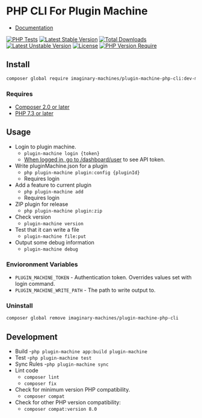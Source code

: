 # PHP CLI For Plugin Machine

- [Documentation](https://pluginmachine.com/cli)

[![PHP Tests](https://github.com/imaginarymachines/plugin-machine-php-cli/actions/workflows/php-test.yml/badge.svg)](https://github.com/imaginarymachines/plugin-machine-php-cli/actions/workflows/php-test.yml)
[![Latest Stable Version](http://poser.pugx.org/imaginary-machines/plugin-machine-php-cli/v)](https://packagist.org/packages/imaginary-machines/plugin-machine-php-cli) [![Total Downloads](http://poser.pugx.org/imaginary-machines/plugin-machine-php-cli/downloads)](https://packagist.org/packages/imaginary-machines/plugin-machine-php-cli) [![Latest Unstable Version](http://poser.pugx.org/imaginary-machines/plugin-machine-php-cli/v/unstable)](https://packagist.org/packages/imaginary-machines/plugin-machine-php-cli) [![License](http://poser.pugx.org/imaginary-machines/plugin-machine-php-cli/license)](https://packagist.org/packages/imaginary-machines/plugin-machine-php-cli) [![PHP Version Require](http://poser.pugx.org/imaginary-machines/plugin-machine-php-cli/require/php)](https://packagist.org/packages/imaginary-machines/plugin-machine-php-cli)

## Install
```bash
composer global require imaginary-machines/plugin-machine-php-cli:dev-main -W
```

### Requires

- [Composer 2.0 or later]()
- [PHP 7.3 or later]()

## Usage

- Login to plugin machine.
	- `plugin-machine login {token}`
    - [When logged in, go to /dashboard/user](https://pluginmachine.app/dashboard/user) to see API token.
- Write pluginMachine.json for a plugin
    - `php plugin-machine plugin:config {pluginId}`
    - Requires login
- Add a feature to current plugin
    - `php plugin-machine add`
    - Requires login
- ZIP plugin for release
    - `php plugin-machine plugin:zip`
- Check version
	- `plugin-machine version`
- Test that it can write a file
	- `plugin-machine file:put`
- Output some debug information
	- `plugin-machine debug`
### Envioronment Variables

- `PLUGIN_MACHINE_TOKEN` - Authentication token. Overrides values set with login command.
- `PLUGIN_MACHINE_WRITE_PATH` - The path to write output to.

### Uninstall

```bash
composer global remove imaginary-machines/plugin-machine-php-cli
```

## Development

- Build
	-`php plugin-machine app:build plugin-machine`
- Test
	-`php plugin-machine test`
- Sync Rules
	-`php plugin-machine sync`
- Lint code
    - `composer lint`
    - `composer fix`
- Check for minimum version PHP compatibility.
    - `composer compat`
- Check for other PHP version compatibility:
    - `composer compat:version 8.0`
